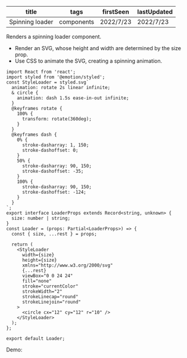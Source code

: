 | title           | tags       | firstSeen | lastUpdated |
| --------------- | ---------- | --------- | ----------- |
| Spinning loader | components | 2022/7/23 | 2022/7/23   |

Renders a spinning loader component.

- Render an SVG, whose height and width are determined by the size prop.
- Use CSS to animate the SVG, creating a spinning animation.

```tsx | pure
import React from 'react';
import styled from '@emotion/styled';
const StyleLoader = styled.svg`
  animation: rotate 2s linear infinite;
  & circle {
    animation: dash 1.5s ease-in-out infinite;
  }
  @keyframes rotate {
    100% {
      transform: rotate(360deg);
    }
  }
  @keyframes dash {
    0% {
      stroke-dasharray: 1, 150;
      stroke-dashoffset: 0;
    }
    50% {
      stroke-dasharray: 90, 150;
      stroke-dashoffset: -35;
    }
    100% {
      stroke-dasharray: 90, 150;
      stroke-dashoffset: -124;
    }
  }
`;
export interface LoaderProps extends Record<string, unknown> {
  size: number | string;
}
const Loader = (props: Partial<LoaderProps>) => {
  const { size, ...rest } = props;

  return (
    <StyleLoader
      width={size}
      height={size}
      xmlns="http://www.w3.org/2000/svg"
      {...rest}
      viewBox="0 0 24 24"
      fill="none"
      stroke="currentColor"
      strokeWidth="2"
      strokeLinecap="round"
      strokeLinejoin="round"
    >
      <circle cx="12" cy="12" r="10" />
    </StyleLoader>
  );
};

export default Loader;
```

Demo:

<code src="./Demo.tsx"></code>
